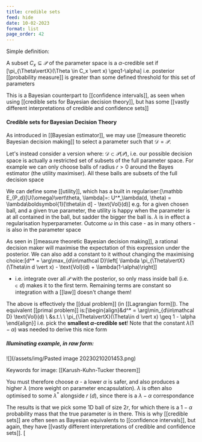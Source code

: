 ```yaml
---
title: credible sets
feed: hide
date: 10-02-2023
format: list
page_order: 42
---
```



Simple definition:

A subset $C_x\subseteq\mathcal P$ of the parameter space is a $\alpha$-credible set if  \[\pi_{\Theta\vertX}(\Theta \in C_x \vert x) \geq1-\alpha\]
i.e. posterior [[probability measure]] is greater than some defined threshold for this set of parameters

This is a Bayesian counterpart to [[confidence intervals]], as seen when using [[credible sets for Bayesian decision theory]], but has some [[vastly different interpretations of credible and confidence sets]]


#### Credible sets for Bayesian Decision Theory
As introduced in [[Bayesian estimator]], we may use [[measure theoretic Bayesian decision making]] to select a parameter such that $\mathcal D = \mathcal P$.

Let's instead consider a version where: $\mathcal D \subset \mathcal P(\mathcal P)$, i.e. our possible decision space is actually a restricted set of subsets of the full parameter space. For example we can only choose balls of radius $r > 0$ around the Bayes estimator (the utility maximiser). All these balls are subsets of the full decision space

We can define some [[utility]], which has a built in regulariser:\[\mathbb E_{P_d}[U(\omega)\vert\theta, \lambda]=: U^*_\lambda(d, \theta) = \lambda\boldsymbol{1}[\theta\in d] - \text{Vol}(d)\]
e.g. for a given chosen ball, and a given true parameter, the utility is happy when the parameter is at all contained in the ball, but sadder the bigger the ball is. $\lambda$ is in effect a regularisation hyperparameter. Outcome $\omega$ in this case - as in many others - is also in the parameter space

As seen in [[measure theoretic Bayesian decision making]], a rational decision maker will maximise the expectation of this expression under the posterior. We can also add a constant to it without changing the maximising choice:\[d^* =  \arg\max_{d\in\mathcal D}\left[ \lambda \pi_{\Theta\vertX}(\Theta\in d \vert x) - \text{Vol}(d) + \lambda(1-\alpha)\right]\]
- i.e. integrate over all $\mathcal P$ with the posterior, so only mass inside ball (i.e. $\in d$) makes it to the first term. Remaining terms are constant so integration with a [[law]] doesn't change them!

The above is effectively the [[dual problem]] (in [[Lagrangian form]]). The equivalent [[primal problem]] is:\[\begin{align}&d^* = \arg\min_{d\in\mathcal D} \text{Vol}(d) \\ &s.t.\ \ \pi_{\Theta\vertX}(\Theta\in d \vert x) \geq 1 - \alpha \end{align}\]
i.e. pick the **smallest $\alpha$-credible set**! Note that the constant $\lambda(1-\alpha)$ was needed to derive this nice form


##### Illuminating example, in raw form:

![](/assets/img/Pasted image 20230210201453.png)

Keywords for image: [[Karush-Kuhn-Tucker theorem]]

You must therefore choose $\alpha$ - a lower $\alpha$ is safer, and also produces a higher $\lambda$ (more weight on parameter encapsulation). $\lambda$ is often also optimised to some $\lambda^*$ alongside $r$ ($d$), since there is a $\lambda-\alpha$ correspondance

The results is that we pick some 1D ball of size $2r$, for which there is a $1-\alpha$ probability mass that the true parameter is in there. This is why [[credible sets]] are often seen as Bayesian equivalents to [[confidence intervals]], but again, they have [[vastly different interpretations of credible and confidence sets]]. \[